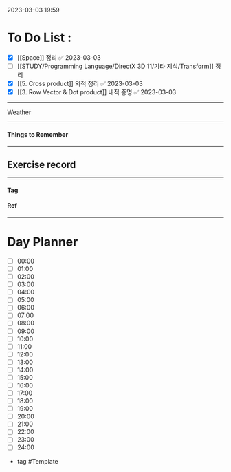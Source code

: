 2023-03-03 19:59

# To Do List :

- [x] [[Space]] 정리 ✅ 2023-03-03
- [ ] [[STUDY/Programming Language/DirectX 3D 11/기타 지식/Transform]] 정리
- [x] [[5. Cross product]] 외적 정리 ✅ 2023-03-03
- [x] [[3. Row Vector & Dot product]] 내적 증명 ✅ 2023-03-03

---

Weather

---

#### Things to Remember

---

## Exercise record
---

#### Tag

#### Ref

---

# Day Planner

- [ ] 00:00 
- [ ] 01:00 
- [ ] 02:00 
- [ ] 03:00
- [ ] 04:00
- [ ] 05:00
- [ ] 06:00 
- [ ] 07:00 
- [ ] 08:00 
- [ ] 09:00 
- [ ] 10:00 
- [ ] 11:00 
- [ ] 12:00 
- [ ] 13:00 
- [ ] 14:00 
- [ ] 15:00 
- [ ] 16:00 
- [ ] 17:00 
- [ ] 18:00 
- [ ] 19:00 
- [ ] 20:00 
- [ ] 21:00 
- [ ] 22:00 
- [ ] 23:00 
- [ ] 24:00 

- tag
#Template